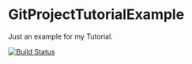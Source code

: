 # GitProjectTutorialExample
Just an example for my Tutorial.

[![Build Status](https://travis-ci.org/jimting/GitProjectTutorialExample.svg?branch=master)](https://travis-ci.org/jimting/GitProjectTutorialExample)
